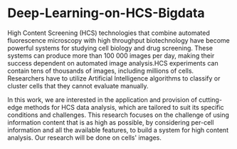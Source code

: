 # Deep-Learning-on-HCS-Bigdata
High Content Screening (HCS) technologies that combine automated fluorescence microscopy with high throughput biotechnology
have become powerful systems for studying cell biology and drug screening. These systems can produce more than 100 000 images per
day, making their success dependent on automated image analysis.HCS experiments can contain tens of thousands of images, including
millions of cells. Researchers have to utilize Artificial Intelligence algorithms to classify or cluster cells that they cannot evaluate manually.

In this work, we are interested in the application and provision of cutting-edge methods for HCS data analysis, which are tailored to suit its specific conditions and challenges. This research focuses on the challenge of using information content that is as high as possible, by considering per-cell information and all the available features, to build a system for high content analysis. Our research will be done on cells' images.
